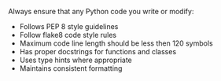 Always ensure that any Python code you write or modify:

- Follows PEP 8 style guidelines
- Follow flake8 code style rules
- Maximum code line length should be less then 120 symbols
- Has proper docstrings for functions and classes
- Uses type hints where appropriate
- Maintains consistent formatting
